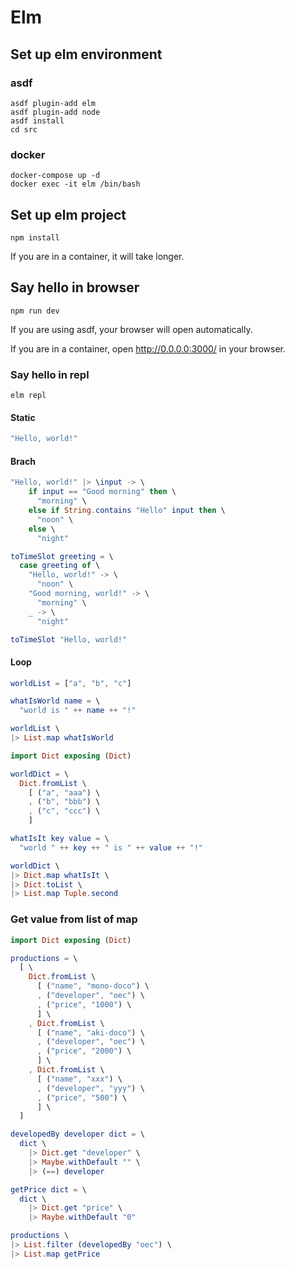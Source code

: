 # Elm

## Set up elm environment

### asdf

```shell
asdf plugin-add elm
asdf plugin-add node
asdf install
cd src
```

### docker

```shell
docker-compose up -d
docker exec -it elm /bin/bash
```

## Set up elm project

```shell
npm install
```

If you are in a container, it will take longer.

## Say hello in browser

```shell
npm run dev
```

If you are using asdf, your browser will open automatically.

If you are in a container, open <http://0.0.0.0:3000/> in your browser.

### Say hello in repl

```shell
elm repl
```

#### Static

```elm
"Hello, world!"
```

#### Brach

```elm
"Hello, world!" |> \input -> \
    if input == "Good morning" then \
      "morning" \
    else if String.contains "Hello" input then \
      "noon" \
    else \
      "night"
```

```elm
toTimeSlot greeting = \
  case greeting of \
    "Hello, world!" -> \
      "noon" \
    "Good morning, world!" -> \
      "morning" \
    _ -> \
      "night"

toTimeSlot "Hello, world!"
```

#### Loop

```elm
worldList = ["a", "b", "c"]

whatIsWorld name = \
  "world is " ++ name ++ "!"

worldList \
|> List.map whatIsWorld
```

```elm
import Dict exposing (Dict)

worldDict = \
  Dict.fromList \
    [ ("a", "aaa") \
    , ("b", "bbb") \
    , ("c", "ccc") \
    ]

whatIsIt key value = \
  "world " ++ key ++ " is " ++ value ++ "!"

worldDict \
|> Dict.map whatIsIt \
|> Dict.toList \
|> List.map Tuple.second
```

### Get value from list of map

```elm
import Dict exposing (Dict)

productions = \
  [ \
    Dict.fromList \
      [ ("name", "mono-doco") \
      , ("developer", "oec") \
      , ("price", "1000") \
      ] \
    , Dict.fromList \
      [ ("name", "aki-doco") \
      , ("developer", "oec") \
      , ("price", "2000") \
      ] \
    , Dict.fromList \
      [ ("name", "xxx") \
      , ("developer", "yyy") \
      , ("price", "500") \
      ] \
  ]

developedBy developer dict = \
  dict \
    |> Dict.get "developer" \
    |> Maybe.withDefault "" \
    |> (==) developer

getPrice dict = \
  dict \
    |> Dict.get "price" \
    |> Maybe.withDefault "0"

productions \
|> List.filter (developedBy "oec") \
|> List.map getPrice
```
